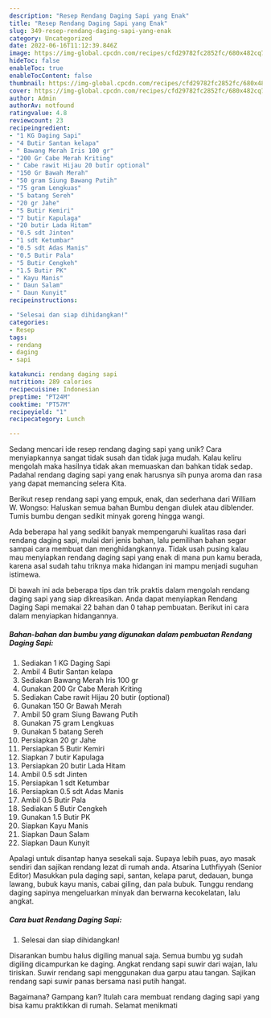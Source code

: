 ```yaml
---
description: "Resep Rendang Daging Sapi yang Enak"
title: "Resep Rendang Daging Sapi yang Enak"
slug: 349-resep-rendang-daging-sapi-yang-enak
category: Uncategorized
date: 2022-06-16T11:12:39.846Z
image: https://img-global.cpcdn.com/recipes/cfd29782fc2852fc/680x482cq70/rendang-daging-sapi-foto-resep-utama.jpg
hideToc: false
enableToc: true
enableTocContent: false
thumbnail: https://img-global.cpcdn.com/recipes/cfd29782fc2852fc/680x482cq70/rendang-daging-sapi-foto-resep-utama.jpg
cover: https://img-global.cpcdn.com/recipes/cfd29782fc2852fc/680x482cq70/rendang-daging-sapi-foto-resep-utama.jpg
author: Admin
authorAv: notfound
ratingvalue: 4.8
reviewcount: 23
recipeingredient:
- "1 KG Daging Sapi"
- "4 Butir Santan kelapa"
- " Bawang Merah Iris 100 gr"
- "200 Gr Cabe Merah Kriting"
- " Cabe rawit Hijau 20 butir optional"
- "150 Gr Bawah Merah"
- "50 gram Siung Bawang Putih"
- "75 gram Lengkuas"
- "5 batang Sereh"
- "20 gr Jahe"
- "5 Butir Kemiri"
- "7 butir Kapulaga"
- "20 butir Lada Hitam"
- "0.5 sdt Jinten"
- "1 sdt Ketumbar"
- "0.5 sdt Adas Manis"
- "0.5 Butir Pala"
- "5 Butir Cengkeh"
- "1.5 Butir PK"
- " Kayu Manis"
- " Daun Salam"
- " Daun Kunyit"
recipeinstructions:

- "Selesai dan siap dihidangkan!"
categories:
- Resep
tags:
- rendang
- daging
- sapi

katakunci: rendang daging sapi 
nutrition: 289 calories
recipecuisine: Indonesian
preptime: "PT24M"
cooktime: "PT57M"
recipeyield: "1"
recipecategory: Lunch

---
```





Sedang mencari ide resep rendang daging sapi yang unik? Cara menyiapkannya sangat tidak susah dan tidak juga mudah. Kalau keliru mengolah maka hasilnya tidak akan memuaskan dan bahkan tidak sedap. Padahal rendang daging sapi yang enak harusnya sih punya aroma dan rasa yang dapat memancing selera Kita.





Berikut resep rendang sapi yang empuk, enak, dan sederhana dari William W. Wongso: Haluskan semua bahan Bumbu dengan diulek atau diblender. Tumis bumbu dengan sedikit minyak goreng hingga wangi.

Ada beberapa hal yang sedikit banyak mempengaruhi kualitas rasa dari rendang daging sapi, mulai dari jenis bahan, lalu pemilihan bahan segar sampai cara membuat dan menghidangkannya. Tidak usah pusing kalau mau menyiapkan rendang daging sapi yang enak di mana pun kamu berada, karena asal sudah tahu triknya maka hidangan ini mampu menjadi suguhan istimewa.






Di bawah ini ada beberapa tips dan trik praktis dalam mengolah rendang daging sapi yang siap dikreasikan. Anda dapat menyiapkan Rendang Daging Sapi memakai 22 bahan dan 0 tahap pembuatan. Berikut ini cara dalam menyiapkan hidangannya.

<!--inarticleads1-->

##### Bahan-bahan dan bumbu yang digunakan dalam pembuatan Rendang Daging Sapi:

1. Sediakan 1 KG Daging Sapi
1. Ambil 4 Butir Santan kelapa
1. Sediakan  Bawang Merah Iris 100 gr
1. Gunakan 200 Gr Cabe Merah Kriting
1. Sediakan  Cabe rawit Hijau 20 butir (optional)
1. Gunakan 150 Gr Bawah Merah
1. Ambil 50 gram Siung Bawang Putih
1. Gunakan 75 gram Lengkuas
1. Gunakan 5 batang Sereh
1. Persiapkan 20 gr Jahe
1. Persiapkan 5 Butir Kemiri
1. Siapkan 7 butir Kapulaga
1. Persiapkan 20 butir Lada Hitam
1. Ambil 0.5 sdt Jinten
1. Persiapkan 1 sdt Ketumbar
1. Persiapkan 0.5 sdt Adas Manis
1. Ambil 0.5 Butir Pala
1. Sediakan 5 Butir Cengkeh
1. Gunakan 1.5 Butir PK
1. Siapkan  Kayu Manis
1. Siapkan  Daun Salam
1. Siapkan  Daun Kunyit


Apalagi untuk disantap hanya sesekali saja. Supaya lebih puas, ayo masak sendiri dan sajikan rendang lezat di rumah anda. Atsarina Luthfiyyah (Senior Editor) Masukkan pula daging sapi, santan, kelapa parut, dedauan, bunga lawang, bubuk kayu manis, cabai giling, dan pala bubuk. Tunggu rendang daging sapinya mengeluarkan minyak dan berwarna kecokelatan, lalu angkat. 

<!--inarticleads2-->

##### Cara buat Rendang Daging Sapi:


1. Selesai dan siap dihidangkan!

Disarankan bumbu halus digiling manual saja. Semua bumbu yg sudah digiling dicampurkan ke daging. Angkat rendang sapi suwir dari wajan, lalu tiriskan. Suwir rendang sapi menggunakan dua garpu atau tangan. Sajikan rendang sapi suwir panas bersama nasi putih hangat. 

Bagaimana? Gampang kan? Itulah cara membuat rendang daging sapi yang bisa kamu praktikkan di rumah. Selamat menikmati
